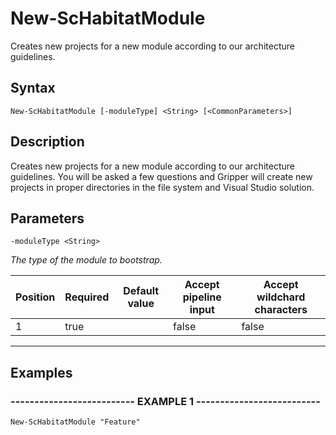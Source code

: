 

# New-ScHabitatModule

Creates new projects for a new module according to our architecture guidelines.
## Syntax

    New-ScHabitatModule [-moduleType] <String> [<CommonParameters>]


## Description

Creates new projects for a new module according to our architecture guidelines. You will be asked a few questions and Gripper will create new projects 
in proper directories in the file system and Visual Studio solution.





## Parameters

    
    -moduleType <String>
_The type of the module to bootstrap._

| Position | Required | Default value | Accept pipeline input | Accept wildchard characters |
| -------- | -------- | ------------- | --------------------- | --------------------------- |
| 1 | true |  | false | false |


----

    

## Examples

### -------------------------- EXAMPLE 1 --------------------------
    New-ScHabitatModule "Feature"































